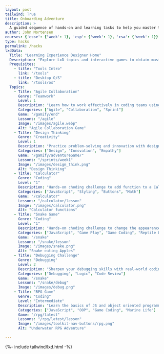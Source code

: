 ```yaml
---
layout: post
tailwind: True
title: Onboarding Adventure
description: >
  A guided sequence of hands-on and learning tasks to help you master the frameworks that power our course.
author: John Mortensen
courses: {'csse': {'week': 1}, 'csp': {'week': 1}, 'csa': {'week': 1}}
type: hacks 
permalink: /hacks
lxdData:
  Title: "Learning Experience Designer Home"
  Description: "Explore LxD topics and interactive games to obtain mastery in key oboarding topics... collaboration, design thinking, coding skills, etc."
  Prequisites:
    - title: "Tools Intro"
      link: "/tools"
    - title: "Desktop O/S"
      link: "/tools/os"
  Topics:
    - Title: "Agile Collaboration"
      Genre: "Teamwork"
      Level: 1
      Description: "Learn how to work effectively in coding teams using Agile methods."
      Categories: ["Agile", "Collaboration", "Sprint"]
      Game: "/gamify/end"
      Lessons: "/agile"
      Image: "/images/agile.webp"
      Alt: "Agile Collaboration Game"
    - Title: "Design Thinking"
      Genre: "Creativity"
      Level: 1
      Description: "Practice problem-solving and innovation with design thinking activities."
      Categories: ["Design", "Innovation", "Empathy"]
      Game: "/gamify/adventureGame/"
      Lessons: "/sprints/week1"
      Image: "/images/design_think.png"
      Alt: "Design Thinking"
    - Title: "Calculator"
      Genre: "Coding"
      Level: "1"
      Description: "Hands-on choding challenge to add function to a Calculator."
      Categories: ["JavaScript", "Styling", "Buttons", "Math"]
      Game: "/calculator"
      Lessons: "/calculator/lesson"
      Image: "/images/calculator.png"
      Alt: "Calculator functions"
    - Title: "Snake Game"
      Genre: "Coding"
      Level: "1"
      Description: "Hands-on choding challenge to change the appearance of the Snake game."
      Categories: ["JavaScript", "Game Play", "Game Coding", "Reptile Life"]
      Game: "/snake"
      Lessons: "/snake/lesson"
      Image: "/images/snake.png"
      Alt: "Snake eating Apples"
    - Title: "Debugging Challenge"
      Genre: "Debugging"
      Level: 2
      Description: "Sharpen your debugging skills with real-world coding analysis using inspect."
      Categories: ["Debugging", "Logic", "Code Review"]
      Game: "/snake"
      Lessons: "/snake/debug"
      Image: "/images/debug.png"
    - Title: "RPG Game"
      Genre: "Coding"
      Level: "Intermediate"
      Description: "Learn the basics of JS and object oriented programming as you dive deep into the world of game coding. "
      Categories: ["JavaScript", "OOP", "Game Coding", "Marine Life"]
      Game: "/rpg/latest"
      Lessons: "/rpg/latest/lesson"
      Image: "/images/toolkit-nav-buttons/rpg.png"
      Alt: "Underwater RPG Adventure"
    
---
```


{%- include tailwind/lxd.html -%}
